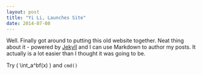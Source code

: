 ```yaml
---
layout: post
title: "Yi Li, Launches Site"
date: 2014-07-08
---
```


Well. Finally got around to putting this old website together. Neat thing about it - powered by [Jekyll](http://jekyllrb.com) and I can use Markdown to author my posts. 
It actually is a lot easier than I thought it was going to be.

Try \( \int_a^bf(x) \) and `cmd()`
